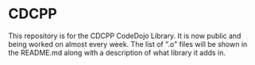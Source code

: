 # CDCPP
This repository is for the CDCPP CodeDojo Library. It is now public and being worked on almost every week. The list of ".o" files will be shown in the README.md along with a description of what library it adds in.
